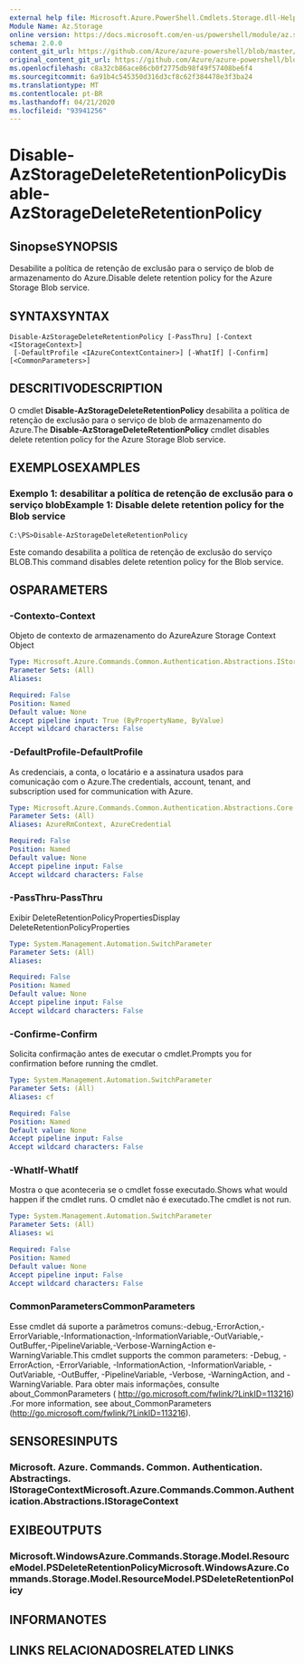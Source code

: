 ```yaml
---
external help file: Microsoft.Azure.PowerShell.Cmdlets.Storage.dll-Help.xml
Module Name: Az.Storage
online version: https://docs.microsoft.com/en-us/powershell/module/az.storage/disable-azstoragedeleteretentionpolicy
schema: 2.0.0
content_git_url: https://github.com/Azure/azure-powershell/blob/master/src/Storage/Storage.Management/help/Disable-AzStorageDeleteRetentionPolicy.md
original_content_git_url: https://github.com/Azure/azure-powershell/blob/master/src/Storage/Storage.Management/help/Disable-AzStorageDeleteRetentionPolicy.md
ms.openlocfilehash: c8a32cb86ace86cb0f2775db98f49f57408be6f4
ms.sourcegitcommit: 6a91b4c545350d316d3cf8c62f384478e3f3ba24
ms.translationtype: MT
ms.contentlocale: pt-BR
ms.lasthandoff: 04/21/2020
ms.locfileid: "93941256"
---
```

# <span data-ttu-id="c0c8e-101">Disable-AzStorageDeleteRetentionPolicy</span><span class="sxs-lookup"><span data-stu-id="c0c8e-101">Disable-AzStorageDeleteRetentionPolicy</span></span>

## <span data-ttu-id="c0c8e-102">Sinopse</span><span class="sxs-lookup"><span data-stu-id="c0c8e-102">SYNOPSIS</span></span>
<span data-ttu-id="c0c8e-103">Desabilite a política de retenção de exclusão para o serviço de blob de armazenamento do Azure.</span><span class="sxs-lookup"><span data-stu-id="c0c8e-103">Disable delete retention policy  for the Azure Storage Blob service.</span></span>

## <span data-ttu-id="c0c8e-104">SYNTAX</span><span class="sxs-lookup"><span data-stu-id="c0c8e-104">SYNTAX</span></span>

```
Disable-AzStorageDeleteRetentionPolicy [-PassThru] [-Context <IStorageContext>]
 [-DefaultProfile <IAzureContextContainer>] [-WhatIf] [-Confirm] [<CommonParameters>]
```

## <span data-ttu-id="c0c8e-105">DESCRITIVO</span><span class="sxs-lookup"><span data-stu-id="c0c8e-105">DESCRIPTION</span></span>
<span data-ttu-id="c0c8e-106">O cmdlet **Disable-AzStorageDeleteRetentionPolicy** desabilita a política de retenção de exclusão para o serviço de blob de armazenamento do Azure.</span><span class="sxs-lookup"><span data-stu-id="c0c8e-106">The **Disable-AzStorageDeleteRetentionPolicy** cmdlet disables delete retention policy for the Azure Storage Blob service.</span></span>

## <span data-ttu-id="c0c8e-107">EXEMPLOS</span><span class="sxs-lookup"><span data-stu-id="c0c8e-107">EXAMPLES</span></span>

### <span data-ttu-id="c0c8e-108">Exemplo 1: desabilitar a política de retenção de exclusão para o serviço blob</span><span class="sxs-lookup"><span data-stu-id="c0c8e-108">Example 1: Disable delete retention policy for the Blob service</span></span>
```
C:\PS>Disable-AzStorageDeleteRetentionPolicy
```

<span data-ttu-id="c0c8e-109">Este comando desabilita a política de retenção de exclusão do serviço BLOB.</span><span class="sxs-lookup"><span data-stu-id="c0c8e-109">This command disables delete retention policy for the Blob service.</span></span>

## <span data-ttu-id="c0c8e-110">OS</span><span class="sxs-lookup"><span data-stu-id="c0c8e-110">PARAMETERS</span></span>

### <span data-ttu-id="c0c8e-111">-Contexto</span><span class="sxs-lookup"><span data-stu-id="c0c8e-111">-Context</span></span>
<span data-ttu-id="c0c8e-112">Objeto de contexto de armazenamento do Azure</span><span class="sxs-lookup"><span data-stu-id="c0c8e-112">Azure Storage Context Object</span></span>

```yaml
Type: Microsoft.Azure.Commands.Common.Authentication.Abstractions.IStorageContext
Parameter Sets: (All)
Aliases:

Required: False
Position: Named
Default value: None
Accept pipeline input: True (ByPropertyName, ByValue)
Accept wildcard characters: False
```

### <span data-ttu-id="c0c8e-113">-DefaultProfile</span><span class="sxs-lookup"><span data-stu-id="c0c8e-113">-DefaultProfile</span></span>
<span data-ttu-id="c0c8e-114">As credenciais, a conta, o locatário e a assinatura usados para comunicação com o Azure.</span><span class="sxs-lookup"><span data-stu-id="c0c8e-114">The credentials, account, tenant, and subscription used for communication with Azure.</span></span>

```yaml
Type: Microsoft.Azure.Commands.Common.Authentication.Abstractions.Core.IAzureContextContainer
Parameter Sets: (All)
Aliases: AzureRmContext, AzureCredential

Required: False
Position: Named
Default value: None
Accept pipeline input: False
Accept wildcard characters: False
```

### <span data-ttu-id="c0c8e-115">-PassThru</span><span class="sxs-lookup"><span data-stu-id="c0c8e-115">-PassThru</span></span>
<span data-ttu-id="c0c8e-116">Exibir DeleteRetentionPolicyProperties</span><span class="sxs-lookup"><span data-stu-id="c0c8e-116">Display DeleteRetentionPolicyProperties</span></span>

```yaml
Type: System.Management.Automation.SwitchParameter
Parameter Sets: (All)
Aliases:

Required: False
Position: Named
Default value: None
Accept pipeline input: False
Accept wildcard characters: False
```

### <span data-ttu-id="c0c8e-117">-Confirme</span><span class="sxs-lookup"><span data-stu-id="c0c8e-117">-Confirm</span></span>
<span data-ttu-id="c0c8e-118">Solicita confirmação antes de executar o cmdlet.</span><span class="sxs-lookup"><span data-stu-id="c0c8e-118">Prompts you for confirmation before running the cmdlet.</span></span>

```yaml
Type: System.Management.Automation.SwitchParameter
Parameter Sets: (All)
Aliases: cf

Required: False
Position: Named
Default value: None
Accept pipeline input: False
Accept wildcard characters: False
```

### <span data-ttu-id="c0c8e-119">-WhatIf</span><span class="sxs-lookup"><span data-stu-id="c0c8e-119">-WhatIf</span></span>
<span data-ttu-id="c0c8e-120">Mostra o que aconteceria se o cmdlet fosse executado.</span><span class="sxs-lookup"><span data-stu-id="c0c8e-120">Shows what would happen if the cmdlet runs.</span></span>
<span data-ttu-id="c0c8e-121">O cmdlet não é executado.</span><span class="sxs-lookup"><span data-stu-id="c0c8e-121">The cmdlet is not run.</span></span>

```yaml
Type: System.Management.Automation.SwitchParameter
Parameter Sets: (All)
Aliases: wi

Required: False
Position: Named
Default value: None
Accept pipeline input: False
Accept wildcard characters: False
```

### <span data-ttu-id="c0c8e-122">CommonParameters</span><span class="sxs-lookup"><span data-stu-id="c0c8e-122">CommonParameters</span></span>
<span data-ttu-id="c0c8e-123">Esse cmdlet dá suporte a parâmetros comuns:-debug,-ErrorAction,-ErrorVariable,-Informationaction,-InformationVariable,-OutVariable,-OutBuffer,-PipelineVariable,-Verbose-WarningAction e-WarningVariable.</span><span class="sxs-lookup"><span data-stu-id="c0c8e-123">This cmdlet supports the common parameters: -Debug, -ErrorAction, -ErrorVariable, -InformationAction, -InformationVariable, -OutVariable, -OutBuffer, -PipelineVariable, -Verbose, -WarningAction, and -WarningVariable.</span></span> <span data-ttu-id="c0c8e-124">Para obter mais informações, consulte about_CommonParameters ( http://go.microsoft.com/fwlink/?LinkID=113216) .</span><span class="sxs-lookup"><span data-stu-id="c0c8e-124">For more information, see about_CommonParameters (http://go.microsoft.com/fwlink/?LinkID=113216).</span></span>

## <span data-ttu-id="c0c8e-125">SENSORES</span><span class="sxs-lookup"><span data-stu-id="c0c8e-125">INPUTS</span></span>

### <span data-ttu-id="c0c8e-126">Microsoft. Azure. Commands. Common. Authentication. Abstractings. IStorageContext</span><span class="sxs-lookup"><span data-stu-id="c0c8e-126">Microsoft.Azure.Commands.Common.Authentication.Abstractions.IStorageContext</span></span>

## <span data-ttu-id="c0c8e-127">EXIBE</span><span class="sxs-lookup"><span data-stu-id="c0c8e-127">OUTPUTS</span></span>

### <span data-ttu-id="c0c8e-128">Microsoft.WindowsAzure.Commands.Storage.Model.ResourceModel.PSDeleteRetentionPolicy</span><span class="sxs-lookup"><span data-stu-id="c0c8e-128">Microsoft.WindowsAzure.Commands.Storage.Model.ResourceModel.PSDeleteRetentionPolicy</span></span>

## <span data-ttu-id="c0c8e-129">INFORMA</span><span class="sxs-lookup"><span data-stu-id="c0c8e-129">NOTES</span></span>

## <span data-ttu-id="c0c8e-130">LINKS RELACIONADOS</span><span class="sxs-lookup"><span data-stu-id="c0c8e-130">RELATED LINKS</span></span>

